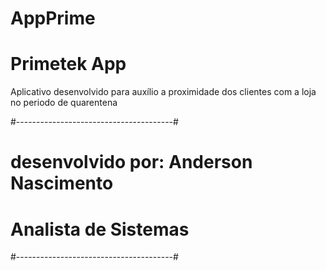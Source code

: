 # AppPrime
# Primetek App
Aplicativo desenvolvido para auxílio a proximidade dos clientes com a loja no periodo de quarentena

#---------------------------------------#
# desenvolvido por: Anderson Nascimento #
# Analista de Sistemas                  #
#---------------------------------------#
